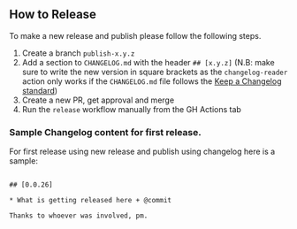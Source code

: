 ## How to Release

To make a new release and publish please follow the following steps.

1. Create a branch `publish-x.y.z`
2. Add a section to `CHANGELOG.md` with the header `## [x.y.z]` (N.B: make sure to write the new version in square brackets as the `changelog-reader` action only works if the `CHANGELOG.md` file follows the [Keep a Changelog standard](https://github.com/olivierlacan/keep-a-changelog))
3. Create a new PR, get approval and merge
4. Run the `release` workflow manually from the GH Actions tab

### Sample Changelog content for first release.

For first release using new release and publish using changelog here is a sample:

```

## [0.0.26]

* What is getting released here + @commit

Thanks to whoever was involved, pm.

```
